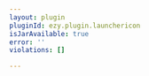 ```yaml
---
layout: plugin
pluginId: ezy.plugin.launchericon
isJarAvailable: true
error: ''
violations: []

---
```

